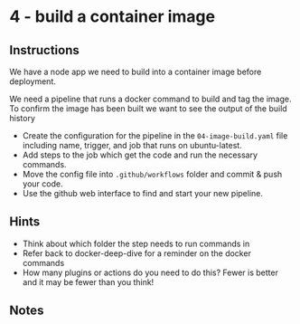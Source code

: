 # 4 - build a container image

## Instructions
We have a node app we need to build into a container image before deployment.

We need a pipeline that runs a docker command to build and tag the image. To confirm the image has been built we want to see the output of the build history

- Create the configuration for the pipeline in the `04-image-build.yaml` file including name, trigger, and job that runs on ubuntu-latest.
- Add steps to the job which get the code and run the necessary commands.
- Move the config file into `.github/workflows` folder and commit & push your code.
- Use the github web interface to find and start your new pipeline.

## Hints
- Think about which folder the step needs to run commands in
- Refer back to docker-deep-dive for a reminder on the docker commands
- How many plugins or actions do you need to do this? Fewer is better and it may be fewer than you think!

## Notes

